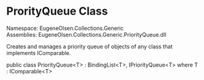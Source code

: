 <h1>ProrityQueue Class</h1>
Namespace: EugeneOlsen.Collections.Generic<br>
Assemblies: EugeneOlsen.Collections.Generic.PriorityQueue.dll

Creates and manages a priority queue of objects of any class that implements IComparable.<p>

public class PriorityQueue&lt;T&gt; : BindingList&lt;T&gt;, IPriorityQueue&lt;T&gt; where T : IComparable&lt;T&gt;
